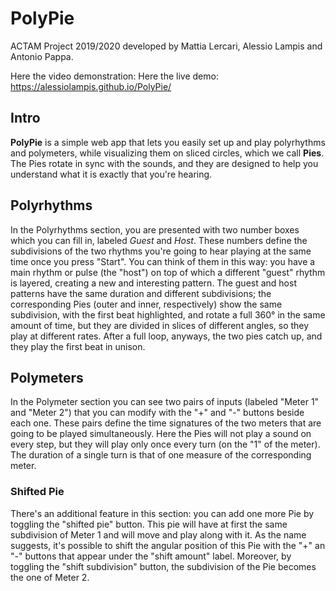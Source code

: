 # PolyPie
 ACTAM Project 2019/2020 developed by Mattia Lercari, Alessio Lampis and Antonio Pappa.

 Here the video demonstration: 
 Here the live demo: https://alessiolampis.github.io/PolyPie/

 ## Intro

**PolyPie** is a simple web app that lets you easily set up and play polyrhythms and polymeters,
while visualizing them on sliced circles, which we call **Pies**. The Pies rotate in sync with 
the sounds, and they are designed to help you understand what it is exactly that you're hearing.

 ## Polyrhythms
In the Polyrhythms section, you are presented with two number boxes which you can fill in, labeled 
*Guest* and *Host*. These numbers define the subdivisions of the two rhythms you're going to hear playing at the same time once you press "Start". You can think of them in this way: you have a main rhythm or pulse (the "host") on top of which a different "guest" rhythm is layered, creating a new and interesting pattern.
The guest and host patterns have the same duration and different subdivisions; the corresponding Pies (outer and inner, respectively) show the same subdivision, with the first beat highlighted, and rotate a full 360° in the same amount of time, but they are divided in slices of different angles, so they play at different rates. After a full loop, anyways, the two pies catch up, and they play the first beat in unison.

## Polymeters
In the Polymeter section you can see two pairs of inputs (labeled "Meter 1" and "Meter 2") that you can modify with the "+" and "-" buttons beside each one. These pairs define the time signatures of the two meters that are going to be played simultaneously.
Here the Pies will not play a sound on every step, but they will play only once every turn (on the "1" of the meter). The duration of a single turn is that of one measure of the corresponding meter.
### Shifted Pie
There's an additional feature in this section: you can add one more Pie by toggling the "shifted pie" button. This pie will have at first the same subdivision of Meter 1 and will move and play along with it. As the name suggests, it's possible to shift the angular position of this Pie with the "+" an "-" buttons that appear under the "shift amount" label. Moreover, by toggling the "shift subdivision" button, the subdivision of the Pie becomes the one of Meter 2.

